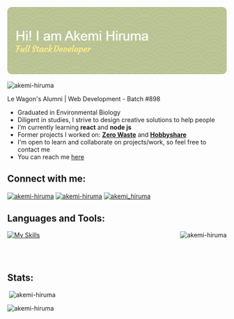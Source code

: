 ![Header](./banner-github.png)
<p align="left"> <img src="https://komarev.com/ghpvc/?username=akemi-hiruma&label=Profile%20views&color=0e75b6&style=flat" alt="akemi-hiruma" /> </p>
<p>Le Wagon's Alumni | Web Development - Batch #898 </p>
<ul>
  <li> Graduated in Environmental Biology </li>
  <li> Diligent in studies, I strive to design creative solutions to help people </li>
  <li> I’m currently learning <strong>react</strong> and <strong>node js</strong> </li>
  <li> Former projects I worked on: <a href="https://www.zerowaste.app.br/" target="blank"><strong>Zero Waste</strong></a> and <a href="https://hobbyshare-brunasuzuki.herokuapp.com/" target="blank"> <strong>Hobbyshare</strong> </a> </li>
  <li> I'm open to learn and collaborate on projects/work, so feel free to contact me </li>
  <li> You can reach me <a href = "mailto:akemi.hiruma@gmail.com" target="blank">here</a></li>
</ul>
<!-- Social Media -->
<h2 align="left">Connect with me:</h2>
<p align="left">
  <a href="https://linkedin.com/in/akemi-hiruma/" target="blank"><img align="center" src="https://raw.githubusercontent.com/rahuldkjain/github-profile-readme-generator/master/src/images/icons/Social/linked-in-alt.svg" alt="akemi-hiruma" height="30" width="40" /></a>
  <a href="https://www.instagram.com/akemihiruma/" target="blank"><img align="center" src="https://raw.githubusercontent.com/danielcranney/readme-generator/main/public/icons/socials/instagram.svg" alt="akemi-hiruma" height="30" width="40" /></a>
  <a href="https://twitter.com/akemi_hiruma" target="blank"><img align="center" src="https://raw.githubusercontent.com/rahuldkjain/github-profile-readme-generator/master/src/images/icons/Social/twitter.svg" alt="akemi_hiruma" height="30" width="40" /></a>
</p>

<h2 align="left">Languages and Tools:</h2>
<p><img align="right" src="https://github-readme-stats.vercel.app/api/top-langs?username=akemi-hiruma&show_icons=true&locale=en&layout=compact" alt="akemi-hiruma" /></p>

[![My Skills](https://skillicons.dev/icons?i=ruby,html,css,js,rails,bootstrap,git,github,heroku,cloudflare,sqlite,postgres,sass,vscode,figma&perline=5&theme=light)](https://skillicons.dev)

<br></br>
<h2 align="left">Stats:</h2>
<p>&nbsp;<img align="justify" src="https://github-readme-stats.vercel.app/api?username=akemi-hiruma&show_icons=true&locale=en" alt="akemi-hiruma" /></p>
<p><img align="justify" src="https://github-readme-streak-stats.herokuapp.com/?user=akemi-hiruma&" alt="akemi-hiruma" /></p>
